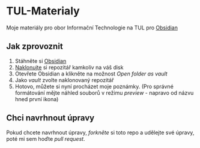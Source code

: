 # TUL-Materialy
Moje materiály pro obor Informační Technologie na TUL pro [Obsidian](https://obsidian.md/)

## Jak zprovoznit
1. Stáhněte si [Obsidian](https://obsidian.md/)
2. [Naklonujte](https://docs.github.com/en/repositories/creating-and-managing-repositories/cloning-a-repository) si repozitář kamkoliv na váš disk
3. Otevřete Obsidian a klikněte na možnost *Open folder as vault*
4. Jako *vault* zvolte naklonovaný repozitář
5. Hotovo, můžete si nyní procházet moje poznámky. (Pro správné formátování mějte náhled souborů v režimu *preview* - napravo od názvu hned první ikona)

## Chci navrhnout úpravy
Pokud chcete navrhnout úpravy, *forkněte* si toto repo a udělejte své úpravy, poté mi sem hoďte *pull request*.

